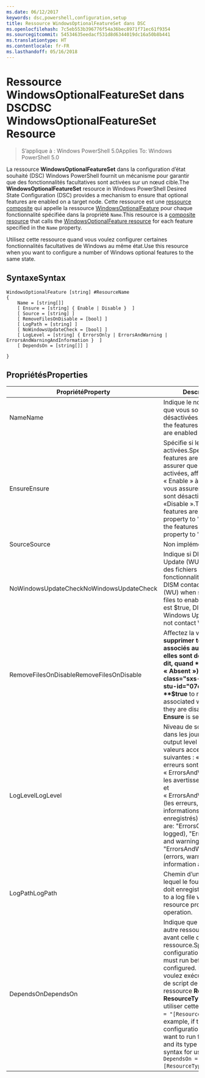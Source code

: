 ```yaml
---
ms.date: 06/12/2017
keywords: dsc,powershell,configuration,setup
title: Ressource WindowsOptionalFeatureSet dans DSC
ms.openlocfilehash: 7c5eb553b396776f54a36bec8971f71ec61f9354
ms.sourcegitcommit: 54534635eedacf531d8d6344019dc16a50b8b441
ms.translationtype: HT
ms.contentlocale: fr-FR
ms.lasthandoff: 05/16/2018
---
```

# <a name="dsc-windowsoptionalfeatureset-resource"></a><span data-ttu-id="07de9-103">Ressource WindowsOptionalFeatureSet dans DSC</span><span class="sxs-lookup"><span data-stu-id="07de9-103">DSC WindowsOptionalFeatureSet Resource</span></span>

> <span data-ttu-id="07de9-104">S’applique à : Windows PowerShell 5.0</span><span class="sxs-lookup"><span data-stu-id="07de9-104">Applies To: Windows PowerShell 5.0</span></span>

<span data-ttu-id="07de9-105">La ressource **WindowsOptionalFeatureSet** dans la configuration d’état souhaité (DSC) Windows PowerShell fournit un mécanisme pour garantir que des fonctionnalités facultatives sont activées sur un nœud cible.</span><span class="sxs-lookup"><span data-stu-id="07de9-105">The **WindowsOptionalFeatureSet** resource in Windows PowerShell Desired State Configuration (DSC) provides a mechanism to ensure that optional features are enabled on a target node.</span></span>
<span data-ttu-id="07de9-106">Cette ressource est une [ressource composite](authoringResourceComposite.md) qui appelle la ressource [WindowsOptionalFeature](windowsOptionalFeatureResource.md) pour chaque fonctionnalité spécifiée dans la propriété `Name`.</span><span class="sxs-lookup"><span data-stu-id="07de9-106">This resource is a [composite resource](authoringResourceComposite.md) that calls the [WindowsOptionalFeature resource](windowsOptionalFeatureResource.md) for each feature specified in the `Name` property.</span></span>

<span data-ttu-id="07de9-107">Utilisez cette ressource quand vous voulez configurer certaines fonctionnalités facultatives de Windows au même état.</span><span class="sxs-lookup"><span data-stu-id="07de9-107">Use this resource when you want to configure a number of Windows optional features to the same state.</span></span>

## <a name="syntax"></a><span data-ttu-id="07de9-108">Syntaxe</span><span class="sxs-lookup"><span data-stu-id="07de9-108">Syntax</span></span>

```
WindowsOptionalFeature [string] #ResourceName
{
    Name = [string[]]
    [ Ensure = [string] { Enable | Disable }  ]
    [ Source = [string] ]
    [ RemoveFilesOnDisable = [bool] ]
    [ LogPath = [string] ]
    [ NoWindowsUpdateCheck = [bool] ]
    [ LogLevel = [string] { ErrorsOnly | ErrorsAndWarning | ErrorsAndWarningAndInformation }  ]
    [ DependsOn = [string[]] ]

}
```

## <a name="properties"></a><span data-ttu-id="07de9-109">Propriétés</span><span class="sxs-lookup"><span data-stu-id="07de9-109">Properties</span></span>

|  <span data-ttu-id="07de9-110">Propriété</span><span class="sxs-lookup"><span data-stu-id="07de9-110">Property</span></span>  |  <span data-ttu-id="07de9-111">Description</span><span class="sxs-lookup"><span data-stu-id="07de9-111">Description</span></span>   |
|---|---|
| <span data-ttu-id="07de9-112">Name</span><span class="sxs-lookup"><span data-stu-id="07de9-112">Name</span></span>| <span data-ttu-id="07de9-113">Indique le nom des fonctionnalités que vous souhaitez voir activées ou désactivées.</span><span class="sxs-lookup"><span data-stu-id="07de9-113">Indicates the name of the features that you want to ensure are enabled or disabled.</span></span>|
| <span data-ttu-id="07de9-114">Ensure</span><span class="sxs-lookup"><span data-stu-id="07de9-114">Ensure</span></span>| <span data-ttu-id="07de9-115">Spécifie si les fonctionnalités sont activées.</span><span class="sxs-lookup"><span data-stu-id="07de9-115">Specifies whether the features are enabled.</span></span> <span data-ttu-id="07de9-116">Pour vous assurer que les fonctionnalités sont activées, affectez la valeur « Enable » à cette propriété. Pour vous assurer que les fonctionnalités sont désactivées, affectez la valeur «Disable ».</span><span class="sxs-lookup"><span data-stu-id="07de9-116">To ensure that the features are enabled, set this property to "Enable" To ensure that the features are disabled, set the property to "Disable".</span></span>|
| <span data-ttu-id="07de9-117">Source</span><span class="sxs-lookup"><span data-stu-id="07de9-117">Source</span></span>| <span data-ttu-id="07de9-118">Non implémentée.</span><span class="sxs-lookup"><span data-stu-id="07de9-118">Not implemented.</span></span>|
| <span data-ttu-id="07de9-119">NoWindowsUpdateCheck</span><span class="sxs-lookup"><span data-stu-id="07de9-119">NoWindowsUpdateCheck</span></span>| <span data-ttu-id="07de9-120">Indique si DISM contacte Windows Update (WU) lors de la recherche des fichiers sources pour activer les fonctionnalités.</span><span class="sxs-lookup"><span data-stu-id="07de9-120">Specifies whether DISM contacts Windows Update (WU) when searching for the source files to enable features.</span></span> <span data-ttu-id="07de9-121">Si la valeur est $true, DISM ne contacte pas Windows Update.</span><span class="sxs-lookup"><span data-stu-id="07de9-121">If $true, DISM does not contact WU.</span></span>|
| <span data-ttu-id="07de9-122">RemoveFilesOnDisable</span><span class="sxs-lookup"><span data-stu-id="07de9-122">RemoveFilesOnDisable</span></span>| <span data-ttu-id="07de9-123">Affectez la valeur **$true** pour supprimer tous les fichiers associés aux fonctionnalités quand elles sont désactivées (autrement dit, quand **Ensure** a la valeur « Absent »).</span><span class="sxs-lookup"><span data-stu-id="07de9-123">Set to **$true** to remove all files associated with the features when they are disabled (that is, when **Ensure** is set to "Absent").</span></span>|
| <span data-ttu-id="07de9-124">LogLevel</span><span class="sxs-lookup"><span data-stu-id="07de9-124">LogLevel</span></span>| <span data-ttu-id="07de9-125">Niveau de sortie maximal affiché dans les journaux.</span><span class="sxs-lookup"><span data-stu-id="07de9-125">The maximum output level shown in the logs.</span></span> <span data-ttu-id="07de9-126">Les valeurs acceptées sont les suivantes : « ErrorsOnly » (seules les erreurs sont enregistrées), « ErrorsAndWarning » (les erreurs et les avertissements sont enregistrés) et « ErrorsAndWarningAndInformation » (les erreurs, les avertissements et les informations de débogage sont enregistrés).</span><span class="sxs-lookup"><span data-stu-id="07de9-126">The accepted values are: "ErrorsOnly" (only errors are logged), "ErrorsAndWarning" (errors and warnings are logged), and "ErrorsAndWarningAndInformation" (errors, warnings, and debug information are logged).</span></span>|
| <span data-ttu-id="07de9-127">LogPath</span><span class="sxs-lookup"><span data-stu-id="07de9-127">LogPath</span></span>| <span data-ttu-id="07de9-128">Chemin d’un fichier journal dans lequel le fournisseur de ressources doit enregistrer l’opération.</span><span class="sxs-lookup"><span data-stu-id="07de9-128">The path to a log file where you want the resource provider to log the operation.</span></span>|
| <span data-ttu-id="07de9-129">DependsOn</span><span class="sxs-lookup"><span data-stu-id="07de9-129">DependsOn</span></span>| <span data-ttu-id="07de9-130">Indique que la configuration d’une autre ressource doit être exécutée avant celle de cette ressource.</span><span class="sxs-lookup"><span data-stu-id="07de9-130">Specifies that the configuration of another resource must run before this resource is configured.</span></span> <span data-ttu-id="07de9-131">Par exemple, si vous voulez exécuter en premier le bloc de script de configuration de ressource __ResourceName__ de type __ResourceType__, la syntaxe pour utiliser cette propriété est `DependsOn = "[ResourceType]ResourceName"`.</span><span class="sxs-lookup"><span data-stu-id="07de9-131">For example, if the ID of the resource configuration script block that you want to run first is __ResourceName__ and its type is __ResourceType__, the syntax for using this property is `DependsOn = "[ResourceType]ResourceName"`.</span></span>|